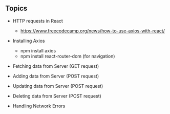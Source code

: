 ## Topics

- HTTP requests in React

  - https://www.freecodecamp.org/news/how-to-use-axios-with-react/

- Installing Axios

  - npm install axios
  - npm install react-router-dom (for navigation)

- Fetching data from Server (GET request)
- Adding data from Server (POST request)

- Updating data from Server (POST request)
- Deleting data from Server (POST request)

- Handling Network Errors
